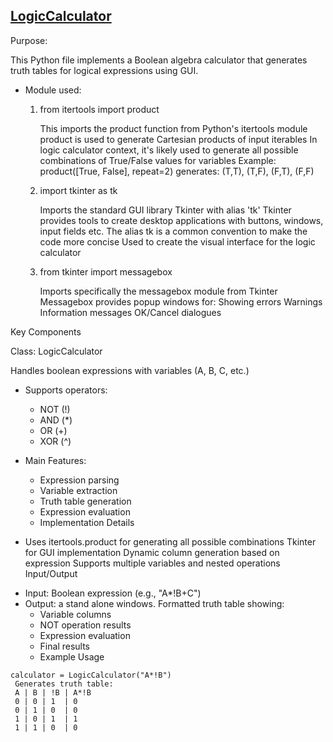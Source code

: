 [LogicCalculator](https://github.com/Azizsin7/Truth-Table/blob/main/logiccalculator.py)
----
Purpose:

This Python file implements a Boolean algebra calculator that generates truth tables for logical expressions using GUI.

* Module used:
    1. from itertools import product

        This imports the product function from Python's itertools module
        product is used to generate Cartesian products of input iterables
        In logic calculator context, it's likely used to generate all possible combinations of True/False values for variables
        Example: product([True, False], repeat=2) generates: (T,T), (T,F), (F,T), (F,F)
    2. import tkinter as tk

        Imports the standard GUI library Tkinter with alias 'tk'
        Tkinter provides tools to create desktop applications with buttons, windows, input fields etc.
        The alias tk is a common convention to make the code more concise
        Used to create the visual interface for the logic calculator
    3. from tkinter import messagebox

        Imports specifically the messagebox module from Tkinter
        Messagebox provides popup windows for:
        Showing errors
        Warnings
        Information messages
        OK/Cancel dialogues

Key Components

Class: LogicCalculator

Handles boolean expressions with variables (A, B, C, etc.)
* Supports operators:
  - NOT (!)
  - AND (*)
  - OR (+)
  - XOR (^)

* Main Features:
  - Expression parsing
  - Variable extraction
  - Truth table generation
  - Expression evaluation
  - Implementation Details

* Uses itertools.product for generating all possible combinations
Tkinter for GUI implementation
Dynamic column generation based on expression
Supports multiple variables and nested operations
Input/Output

- Input: Boolean expression (e.g., "A*!B+C")
- Output: a stand alone windows. Formatted truth table showing:
    - Variable columns
    - NOT operation results
    - Expression evaluation
    - Final results
    - Example Usage

```terminal
calculator = LogicCalculator("A*!B")
 Generates truth table:
 A | B | !B | A*!B
 0 | 0 | 1  | 0
 0 | 1 | 0  | 0
 1 | 0 | 1  | 1
 1 | 1 | 0  | 0
```